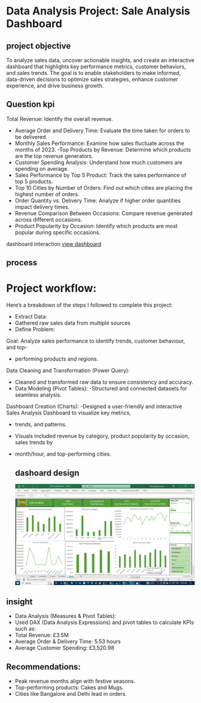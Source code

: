 # Data Analysis Project: Sale Analysis Dashboard
## project objective
To analyze sales data, uncover actionable insights, and create an interactive dashboard that highlights key performance metrics, customer behaviors, and sales trends. The goal is to enable stakeholders to make informed, data-driven decisions to optimize sales strategies, enhance customer experience, and drive business growth.
## Question kpi
Total Revenue: Identify the overall revenue.
- Average Order and Delivery Time: Evaluate the time taken for orders to be delivered.
- Monthly Sales Performance: Examine how sales fluctuate across the months of 2023.
-Top Products by Revenue: Determine which products are the top revenue generators.
- Customer Spending Analysis: Understand how much customers are spending on
average.
- Sales Performance by Top 5 Product: Track the sales performance of top 5 products.
- Top 10 Cities by Number of Orders: Find out which cities are placing the highest
number of orders.
- Order Quantity vs. Delivery Time: Analyze if higher order quantities impact delivery
times.
- Revenue Comparison Between Occasions: Compare revenue generated across
different occasions.
- Product Popularity by Occasion: Identify which products are most popular during
specific occasions.

dashboard interaction <a href="https://github.com/Abdulrasheed055/Data-analysis-dashboard-2/blob/main/Screenshot%20(29).png">view dashboard</a>

## process
# Project workflow:
Here’s a breakdown of the steps I followed to complete this project:
-  Extract Data:
- Gathered raw sales data from multiple sources
-  Define Problem:

 Goal: Analyze sales performance to identify trends, customer behaviour, and top-
 - performing products and regions.

 Data Cleaning and Transformation (Power Query):
- Cleaned and transformed raw data to ensure consistency and accuracy.
- Data Modeling (Pivot Tables):
 -Structured and connected datasets for seamless analysis.



 Dashboard Creation (Charts):
-Designed a user-friendly and interactive Sales Analysis Dashboard to visualize key metrics,
- trends, and patterns.
- Visuals included revenue by category, product popularity by occasion, sales trends by
- month/hour, and top-performing cities.




  ## dashoard design
  ![dashboard](https://github.com/Abdulrasheed055/Data-analysis-dashboard-2/blob/main/Screenshot%20(29).png)
## insight
 - Data Analysis (Measures & Pivot Tables):
- Used DAX (Data Analysis Expressions) and pivot tables to calculate KPIs such as:
- Total Revenue: £3.5M
- Average Order & Delivery Time: 5.53 hours
- Average Customer Spending: £3,520.98

## Recommendations:
- Peak revenue months align with festive seasons.
- Top-performing products: Cakes and Mugs.
- Cities like Bangalore and Delhi lead in orders.


